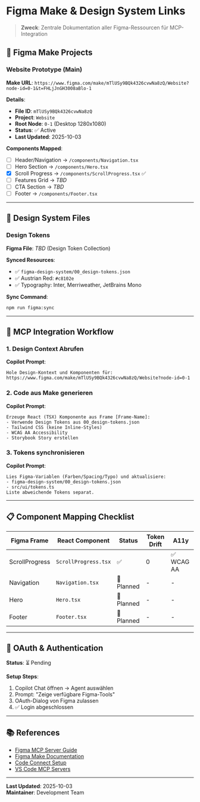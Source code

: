 # Figma Make & Design System Links

> **Zweck**: Zentrale Dokumentation aller Figma-Ressourcen für MCP-Integration

## 🎨 Figma Make Projects

### Website Prototype (Main)

**Make URL**: `https://www.figma.com/make/mTlUSy9BQk4326cvwNa8zQ/Website?node-id=0-1&t=FHLjJnGH3008aBlo-1`

**Details**:

- **File ID**: `mTlUSy9BQk4326cvwNa8zQ`
- **Project**: `Website`
- **Root Node**: `0-1` (Desktop 1280x1080)
- **Status**: ✅ Active
- **Last Updated**: 2025-10-03

**Components Mapped**:

- [ ] Header/Navigation → `/components/Navigation.tsx`
- [ ] Hero Section → `/components/Hero.tsx`
- [x] Scroll Progress → `/components/ScrollProgress.tsx` ✅
- [ ] Features Grid → _TBD_
- [ ] CTA Section → _TBD_
- [ ] Footer → `/components/Footer.tsx`

---

## 🎨 Design System Files

### Design Tokens

**Figma File**: _TBD_ (Design Token Collection)

**Synced Resources**:

- ✅ `figma-design-system/00_design-tokens.json`
- ✅ Austrian Red: `#c8102e`
- ✅ Typography: Inter, Merriweather, JetBrains Mono

**Sync Command**:

```bash
npm run figma:sync
```

---

## 🔗 MCP Integration Workflow

### 1. Design Context Abrufen

**Copilot Prompt**:

```
Hole Design-Kontext und Komponenten für:
https://www.figma.com/make/mTlUSy9BQk4326cvwNa8zQ/Website?node-id=0-1
```

### 2. Code aus Make generieren

**Copilot Prompt**:

```
Erzeuge React (TSX) Komponente aus Frame [Frame-Name]:
- Verwende Design Tokens aus 00_design-tokens.json
- Tailwind CSS (keine Inline-Styles)
- WCAG AA Accessibility
- Storybook Story erstellen
```

### 3. Tokens synchronisieren

**Copilot Prompt**:

```
Lies Figma-Variablen (Farben/Spacing/Typo) und aktualisiere:
- figma-design-system/00_design-tokens.json
- src/ui/tokens.ts
Liste abweichende Tokens separat.
```

---

## 📋 Component Mapping Checklist

| Figma Frame    | React Component      | Status     | Token Drift | A11y       |
| -------------- | -------------------- | ---------- | ----------- | ---------- |
| ScrollProgress | `ScrollProgress.tsx` | ✅         | 0           | ✅ WCAG AA |
| Navigation     | `Navigation.tsx`     | 🔄 Planned | -           | -          |
| Hero           | `Hero.tsx`           | 🔄 Planned | -           | -          |
| Footer         | `Footer.tsx`         | 🔄 Planned | -           | -          |

---

## 🔐 OAuth & Authentication

**Status**: ⏳ Pending

**Setup Steps**:

1. Copilot Chat öffnen → Agent auswählen
2. Prompt: "Zeige verfügbare Figma-Tools"
3. OAuth-Dialog von Figma zulassen
4. ✅ Login abgeschlossen

---

## 📚 References

- [Figma MCP Server Guide](https://help.figma.com/hc/en-us/articles/32132100833559)
- [Figma Make Documentation](https://help.figma.com/hc/en-us/articles/31304412302231)
- [Code Connect Setup](https://developers.figma.com/docs/code-connect/)
- [VS Code MCP Servers](https://code.visualstudio.com/docs/copilot/customization/mcp-servers)

---

**Last Updated**: 2025-10-03  
**Maintainer**: Development Team
